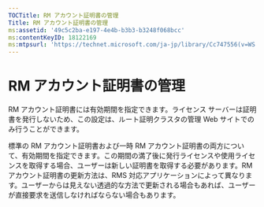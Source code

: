 ```yaml
---
TOCTitle: RM アカウント証明書の管理
Title: RM アカウント証明書の管理
ms:assetid: '49c5c2ba-e197-4e4b-b3b3-b3248f068bcc'
ms:contentKeyID: 18122169
ms:mtpsurl: 'https://technet.microsoft.com/ja-jp/library/Cc747556(v=WS.10)'
---
```


RM アカウント証明書の管理
=========================

RM アカウント証明書には有効期間を指定できます。ライセンス サーバーは証明書を発行しないため、この設定は、ルート証明クラスタの管理 Web サイトでのみ行うことができます。

標準の RM アカウント証明書および一時 RM アカウント証明書の両方について、有効期間を指定できます。この期間の満了後に発行ライセンスや使用ライセンスを取得する場合、ユーザーは新しい証明書を取得する必要があります。RM アカウント証明書の更新方法は、RMS 対応アプリケーションによって異なります。ユーザーからは見えない透過的な方法で更新される場合もあれば、ユーザーが直接要求を送信しなければならない場合もあります。
